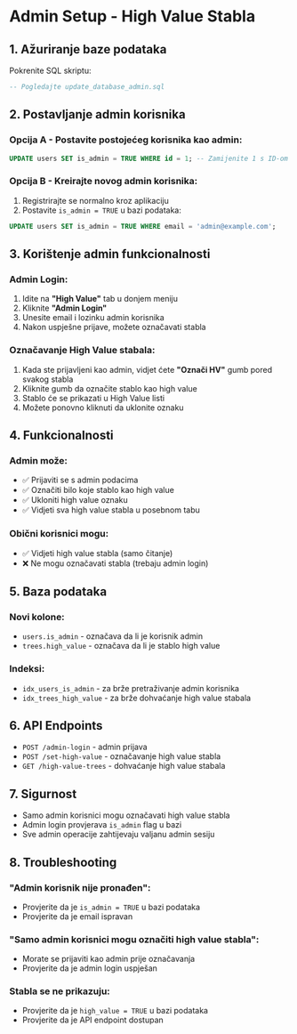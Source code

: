 # Admin Setup - High Value Stabla

## 1. Ažuriranje baze podataka

Pokrenite SQL skriptu:
```sql
-- Pogledajte update_database_admin.sql
```

## 2. Postavljanje admin korisnika

### Opcija A - Postavite postojećeg korisnika kao admin:
```sql
UPDATE users SET is_admin = TRUE WHERE id = 1; -- Zamijenite 1 s ID-om korisnika
```

### Opcija B - Kreirajte novog admin korisnika:
1. Registrirajte se normalno kroz aplikaciju
2. Postavite `is_admin = TRUE` u bazi podataka:
```sql
UPDATE users SET is_admin = TRUE WHERE email = 'admin@example.com';
```

## 3. Korištenje admin funkcionalnosti

### Admin Login:
1. Idite na **"High Value"** tab u donjem meniju
2. Kliknite **"Admin Login"**
3. Unesite email i lozinku admin korisnika
4. Nakon uspješne prijave, možete označavati stabla

### Označavanje High Value stabala:
1. Kada ste prijavljeni kao admin, vidjet ćete **"Označi HV"** gumb pored svakog stabla
2. Kliknite gumb da označite stablo kao high value
3. Stablo će se prikazati u High Value listi
4. Možete ponovno kliknuti da uklonite oznaku

## 4. Funkcionalnosti

### Admin može:
- ✅ Prijaviti se s admin podacima
- ✅ Označiti bilo koje stablo kao high value
- ✅ Ukloniti high value oznaku
- ✅ Vidjeti sva high value stabla u posebnom tabu

### Obični korisnici mogu:
- ✅ Vidjeti high value stabla (samo čitanje)
- ❌ Ne mogu označavati stabla (trebaju admin login)

## 5. Baza podataka

### Novi kolone:
- `users.is_admin` - označava da li je korisnik admin
- `trees.high_value` - označava da li je stablo high value

### Indeksi:
- `idx_users_is_admin` - za brže pretraživanje admin korisnika
- `idx_trees_high_value` - za brže dohvaćanje high value stabala

## 6. API Endpoints

- `POST /admin-login` - admin prijava
- `POST /set-high-value` - označavanje high value stabla
- `GET /high-value-trees` - dohvaćanje high value stabala

## 7. Sigurnost

- Samo admin korisnici mogu označavati high value stabla
- Admin login provjerava `is_admin` flag u bazi
- Sve admin operacije zahtijevaju valjanu admin sesiju

## 8. Troubleshooting

### "Admin korisnik nije pronađen":
- Provjerite da je `is_admin = TRUE` u bazi podataka
- Provjerite da je email ispravan

### "Samo admin korisnici mogu označiti high value stabla":
- Morate se prijaviti kao admin prije označavanja
- Provjerite da je admin login uspješan

### Stabla se ne prikazuju:
- Provjerite da je `high_value = TRUE` u bazi podataka
- Provjerite da je API endpoint dostupan
